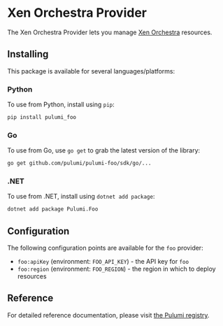 # Xen Orchestra Provider

The Xen Orchestra Provider lets you manage [Xen Orchestra](https://github.com/vatesfr/xen-orchestra) resources.

## Installing

This package is available for several languages/platforms:

<!-- ### Node.js (JavaScript/TypeScript)

To use from JavaScript or TypeScript in Node.js, install using either `npm`:

```bash
npm install @pulumi/foo
```

or `yarn`:

```bash
yarn add @pulumi/foo
``` -->

### Python

To use from Python, install using `pip`:

```bash
pip install pulumi_foo
```

### Go

To use from Go, use `go get` to grab the latest version of the library:

```bash
go get github.com/pulumi/pulumi-foo/sdk/go/...
```

### .NET

To use from .NET, install using `dotnet add package`:

```bash
dotnet add package Pulumi.Foo
```

## Configuration

The following configuration points are available for the `foo` provider:

- `foo:apiKey` (environment: `FOO_API_KEY`) - the API key for `foo`
- `foo:region` (environment: `FOO_REGION`) - the region in which to deploy resources

## Reference

For detailed reference documentation, please visit [the Pulumi registry](https://www.pulumi.com/registry/packages/foo/api-docs/).
